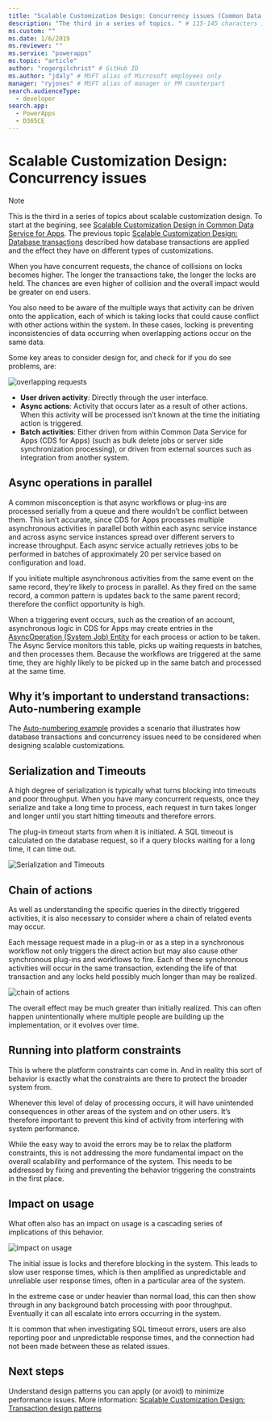 ```yaml
---
title: "Scalable Customization Design: Concurrency issues (Common Data Service for Apps) | Microsoft Docs" # Intent and product brand in a unique string of 43-59 chars including spaces
description: "The third in a series of topics. " # 115-145 characters including spaces. This abstract displays in the search result.
ms.custom: ""
ms.date: 1/6/2019
ms.reviewer: ""
ms.service: "powerapps"
ms.topic: "article"
author: "rogergilchrist" # GitHub ID
ms.author: "jdaly" # MSFT alias of Microsoft employees only
manager: "ryjones" # MSFT alias of manager or PM counterpart
search.audienceType: 
  - developer
search.app: 
  - PowerApps
  - D365CE
---
```


# Scalable Customization Design: Concurrency issues

> [!NOTE]
> This is the third in a series of topics about scalable customization design. To start at the begining, see [Scalable Customization Design in Common Data Service for Apps](overview.md).
> The previous topic [Scalable Customization Design: Database transactions](database-transactions.md) described how database transactions are applied and the effect they have on different types of customizations.

When you have concurrent requests, the chance of collisions on locks becomes higher. The longer the transactions take, the longer the locks are held. The chances are even higher of collision and the overall impact would be greater on end users. 

You also need to be aware of the multiple ways that activity can be driven onto the application, each of which is taking locks that could cause conflict with other actions within the system. In these cases, locking is preventing inconsistencies of data occurring when overlapping actions occur on the same data. 

Some key areas to consider design for, and check for if you do see problems, are:

![overlapping requests](media/concurrency-considerations.png)

- **User driven activity**: Directly through the user interface.
- **Async actions**: Activity that occurs later as a result of other actions. When this activity will be processed isn’t known at the time the initiating action is triggered.
- **Batch activities**: Either driven from within Common Data Service for Apps (CDS for Apps) (such as bulk delete jobs or server side synchronization processing), or driven from external sources such as integration from another system.

## Async operations in parallel

A common misconception is that async workflows or plug-ins are processed serially from a queue and there wouldn’t be conflict between them. This isn’t accurate, since CDS for Apps processes multiple asynchronous activities in parallel both within each async service instance and across async service instances spread over different servers to increase throughput. Each async service actually retrieves jobs to be performed in batches of approximately 20 per service based on configuration and load.

If you initiate multiple asynchronous activities from the same event on the same record, they’re likely to process in parallel. As they fired on the same record, a common pattern is updates back to the same parent record; therefore the conflict opportunity is high. 

When a triggering event occurs, such as the creation of an account, asynchronous logic in CDS for Apps may create entries in the [AsyncOperation (System Job) Entity](../reference/entities/asyncoperation.md) for each process or action to be taken. The Async Service monitors this table, picks up waiting requests in batches, and then processes them. Because the workflows are triggered at the same time, they are highly likely to be picked up in the same batch and processed at the same time. 

## Why it’s important to understand transactions: Auto-numbering example

The [Auto-numbering example](auto-numbering-example.md) provides a scenario that illustrates how database transactions and concurrency issues need to be considered when designing scalable customizations.

## Serialization and Timeouts

A high degree of serialization is typically what turns blocking into timeouts and poor throughput. When you have many concurrent requests, once they serialize and take a long time to process, each request in turn takes longer and longer until you start hitting timeouts and therefore errors. 

The plug-in timeout starts from when it is initiated. A SQL timeout is calculated on the database request, so if a query blocks waiting for a long time, it can time out.

![Serialization and Timeouts](media/serialization-and-timeouts.png)

## Chain of actions

As well as understanding the specific queries in the directly triggered activities, it is also necessary to consider where a chain of related events may occur.
 
Each message request made in a plug-in or as a step in a synchronous workflow not only triggers the direct action but may also cause other synchronous plug-ins and workflows to fire. Each of these synchronous activities will occur in the same transaction, extending the life of that transaction and any locks held possibly much longer than may be realized.

![chain of actions](media/chain-of-actions.png)

The overall effect may be much greater than initially realized. This can often happen unintentionally where multiple people are building up the implementation, or it evolves over time. 

## Running into platform constraints

This is where the platform constraints can come in. And in reality this sort of behavior is exactly what the constraints are there to protect the broader system from.

Whenever this level of delay of processing occurs, it will have unintended consequences in other areas of the system and on other users. It’s therefore important to prevent this kind of activity from interfering with system performance.

While the easy way to avoid the errors may be to relax the platform constraints, this is not addressing the more fundamental impact on the overall scalability and performance of the system. This needs to be addressed by fixing and preventing the behavior triggering the constraints in the first place. 

## Impact on usage

What often also has an impact on usage is a cascading series of implications of this behavior.

![impact on usage](media/impact-on-usage.png)

The initial issue is locks and therefore blocking in the system. This leads to slow user response times, which is then amplified as unpredictable and unreliable user response times, often in a particular area of the system.

In the extreme case or under heavier than normal load, this can then show through in any background batch processing with poor throughput. Eventually it can all escalate into errors occurring in the system.

It is common that when investigating SQL timeout errors, users are also reporting poor and unpredictable response times, and the connection had not been made between these as related issues. 


## Next steps

Understand design patterns you can apply (or avoid) to minimize performance issues. More information: [Scalable Customization Design: Transaction design patterns](transaction-design-patterns.md)
